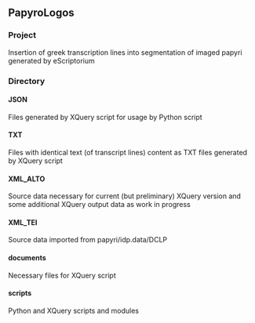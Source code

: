 ## PapyroLogos
### Project
Insertion of greek transcription lines into segmentation of imaged papyri generated by eScriptorium 
### Directory
#### JSON
Files generated by XQuery script for usage by Python script
#### TXT
Files with identical text (of transcript lines) content as TXT files generated by XQuery script
#### XML_ALTO
Source data necessary for current (but preliminary) XQuery version and some additional XQuery output data as work in progress
#### XML_TEI
Source data imported from papyri/idp.data/DCLP 
#### documents 
Necessary files for XQuery script
#### scripts
Python and XQuery scripts and modules

